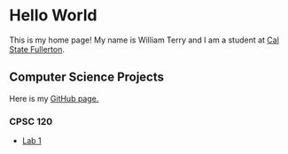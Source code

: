 # Hello World
This is my home page! My name is William Terry and I am a student at [Cal State Fullerton](http://www.fullerton.edu/).

## Computer Science Projects
Here is my [GitHub page.](http://github.com/wterry3)
### CPSC 120
* [Lab 1](https://github.com/csuf-cpsc-mshafae-spring-2020/cpsc-120-lab-01-wterry3)
